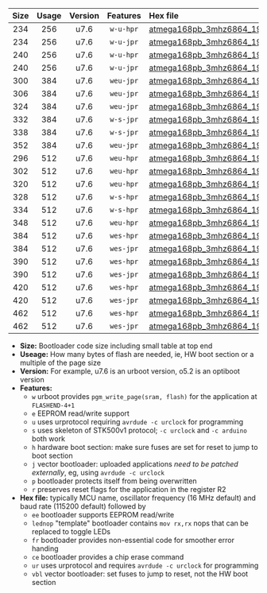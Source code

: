 |Size|Usage|Version|Features|Hex file|
|:-:|:-:|:-:|:-:|:--|
|234|256|u7.6|`w-u-hpr`|[atmega168pb_3mhz6864_19200bps_ur.hex](https://raw.githubusercontent.com/stefanrueger/urboot/main/bootloaders/atmega168pb/fcpu_3mhz6864/19200_bps/atmega168pb_3mhz6864_19200bps_ur.hex)|
|234|256|u7.6|`w-u-jpr`|[atmega168pb_3mhz6864_19200bps_ur_vbl.hex](https://raw.githubusercontent.com/stefanrueger/urboot/main/bootloaders/atmega168pb/fcpu_3mhz6864/19200_bps/atmega168pb_3mhz6864_19200bps_ur_vbl.hex)|
|240|256|u7.6|`w-u-hpr`|[atmega168pb_3mhz6864_19200bps_lednop_ur.hex](https://raw.githubusercontent.com/stefanrueger/urboot/main/bootloaders/atmega168pb/fcpu_3mhz6864/19200_bps/atmega168pb_3mhz6864_19200bps_lednop_ur.hex)|
|240|256|u7.6|`w-u-jpr`|[atmega168pb_3mhz6864_19200bps_lednop_ur_vbl.hex](https://raw.githubusercontent.com/stefanrueger/urboot/main/bootloaders/atmega168pb/fcpu_3mhz6864/19200_bps/atmega168pb_3mhz6864_19200bps_lednop_ur_vbl.hex)|
|300|384|u7.6|`weu-jpr`|[atmega168pb_3mhz6864_19200bps_ee_ur_vbl.hex](https://raw.githubusercontent.com/stefanrueger/urboot/main/bootloaders/atmega168pb/fcpu_3mhz6864/19200_bps/atmega168pb_3mhz6864_19200bps_ee_ur_vbl.hex)|
|306|384|u7.6|`weu-jpr`|[atmega168pb_3mhz6864_19200bps_ee_lednop_ur_vbl.hex](https://raw.githubusercontent.com/stefanrueger/urboot/main/bootloaders/atmega168pb/fcpu_3mhz6864/19200_bps/atmega168pb_3mhz6864_19200bps_ee_lednop_ur_vbl.hex)|
|324|384|u7.6|`weu-jpr`|[atmega168pb_3mhz6864_19200bps_ee_lednop_fr_ur_vbl.hex](https://raw.githubusercontent.com/stefanrueger/urboot/main/bootloaders/atmega168pb/fcpu_3mhz6864/19200_bps/atmega168pb_3mhz6864_19200bps_ee_lednop_fr_ur_vbl.hex)|
|332|384|u7.6|`w-s-jpr`|[atmega168pb_3mhz6864_19200bps_vbl.hex](https://raw.githubusercontent.com/stefanrueger/urboot/main/bootloaders/atmega168pb/fcpu_3mhz6864/19200_bps/atmega168pb_3mhz6864_19200bps_vbl.hex)|
|338|384|u7.6|`w-s-jpr`|[atmega168pb_3mhz6864_19200bps_lednop_vbl.hex](https://raw.githubusercontent.com/stefanrueger/urboot/main/bootloaders/atmega168pb/fcpu_3mhz6864/19200_bps/atmega168pb_3mhz6864_19200bps_lednop_vbl.hex)|
|352|384|u7.6|`weu-jpr`|[atmega168pb_3mhz6864_19200bps_ee_lednop_fr_ce_ur_vbl.hex](https://raw.githubusercontent.com/stefanrueger/urboot/main/bootloaders/atmega168pb/fcpu_3mhz6864/19200_bps/atmega168pb_3mhz6864_19200bps_ee_lednop_fr_ce_ur_vbl.hex)|
|296|512|u7.6|`weu-hpr`|[atmega168pb_3mhz6864_19200bps_ee_ur.hex](https://raw.githubusercontent.com/stefanrueger/urboot/main/bootloaders/atmega168pb/fcpu_3mhz6864/19200_bps/atmega168pb_3mhz6864_19200bps_ee_ur.hex)|
|302|512|u7.6|`weu-hpr`|[atmega168pb_3mhz6864_19200bps_ee_lednop_ur.hex](https://raw.githubusercontent.com/stefanrueger/urboot/main/bootloaders/atmega168pb/fcpu_3mhz6864/19200_bps/atmega168pb_3mhz6864_19200bps_ee_lednop_ur.hex)|
|320|512|u7.6|`weu-hpr`|[atmega168pb_3mhz6864_19200bps_ee_lednop_fr_ur.hex](https://raw.githubusercontent.com/stefanrueger/urboot/main/bootloaders/atmega168pb/fcpu_3mhz6864/19200_bps/atmega168pb_3mhz6864_19200bps_ee_lednop_fr_ur.hex)|
|328|512|u7.6|`w-s-hpr`|[atmega168pb_3mhz6864_19200bps.hex](https://raw.githubusercontent.com/stefanrueger/urboot/main/bootloaders/atmega168pb/fcpu_3mhz6864/19200_bps/atmega168pb_3mhz6864_19200bps.hex)|
|334|512|u7.6|`w-s-hpr`|[atmega168pb_3mhz6864_19200bps_lednop.hex](https://raw.githubusercontent.com/stefanrueger/urboot/main/bootloaders/atmega168pb/fcpu_3mhz6864/19200_bps/atmega168pb_3mhz6864_19200bps_lednop.hex)|
|348|512|u7.6|`weu-hpr`|[atmega168pb_3mhz6864_19200bps_ee_lednop_fr_ce_ur.hex](https://raw.githubusercontent.com/stefanrueger/urboot/main/bootloaders/atmega168pb/fcpu_3mhz6864/19200_bps/atmega168pb_3mhz6864_19200bps_ee_lednop_fr_ce_ur.hex)|
|384|512|u7.6|`wes-hpr`|[atmega168pb_3mhz6864_19200bps_ee.hex](https://raw.githubusercontent.com/stefanrueger/urboot/main/bootloaders/atmega168pb/fcpu_3mhz6864/19200_bps/atmega168pb_3mhz6864_19200bps_ee.hex)|
|384|512|u7.6|`wes-jpr`|[atmega168pb_3mhz6864_19200bps_ee_vbl.hex](https://raw.githubusercontent.com/stefanrueger/urboot/main/bootloaders/atmega168pb/fcpu_3mhz6864/19200_bps/atmega168pb_3mhz6864_19200bps_ee_vbl.hex)|
|390|512|u7.6|`wes-hpr`|[atmega168pb_3mhz6864_19200bps_ee_lednop.hex](https://raw.githubusercontent.com/stefanrueger/urboot/main/bootloaders/atmega168pb/fcpu_3mhz6864/19200_bps/atmega168pb_3mhz6864_19200bps_ee_lednop.hex)|
|390|512|u7.6|`wes-jpr`|[atmega168pb_3mhz6864_19200bps_ee_lednop_vbl.hex](https://raw.githubusercontent.com/stefanrueger/urboot/main/bootloaders/atmega168pb/fcpu_3mhz6864/19200_bps/atmega168pb_3mhz6864_19200bps_ee_lednop_vbl.hex)|
|420|512|u7.6|`wes-hpr`|[atmega168pb_3mhz6864_19200bps_ee_lednop_fr.hex](https://raw.githubusercontent.com/stefanrueger/urboot/main/bootloaders/atmega168pb/fcpu_3mhz6864/19200_bps/atmega168pb_3mhz6864_19200bps_ee_lednop_fr.hex)|
|420|512|u7.6|`wes-jpr`|[atmega168pb_3mhz6864_19200bps_ee_lednop_fr_vbl.hex](https://raw.githubusercontent.com/stefanrueger/urboot/main/bootloaders/atmega168pb/fcpu_3mhz6864/19200_bps/atmega168pb_3mhz6864_19200bps_ee_lednop_fr_vbl.hex)|
|462|512|u7.6|`wes-hpr`|[atmega168pb_3mhz6864_19200bps_ee_lednop_fr_ce.hex](https://raw.githubusercontent.com/stefanrueger/urboot/main/bootloaders/atmega168pb/fcpu_3mhz6864/19200_bps/atmega168pb_3mhz6864_19200bps_ee_lednop_fr_ce.hex)|
|462|512|u7.6|`wes-jpr`|[atmega168pb_3mhz6864_19200bps_ee_lednop_fr_ce_vbl.hex](https://raw.githubusercontent.com/stefanrueger/urboot/main/bootloaders/atmega168pb/fcpu_3mhz6864/19200_bps/atmega168pb_3mhz6864_19200bps_ee_lednop_fr_ce_vbl.hex)|

- **Size:** Bootloader code size including small table at top end
- **Useage:** How many bytes of flash are needed, ie, HW boot section or a multiple of the page size
- **Version:** For example, u7.6 is an urboot version, o5.2 is an optiboot version
- **Features:**
  + `w` urboot provides `pgm_write_page(sram, flash)` for the application at `FLASHEND-4+1`
  + `e` EEPROM read/write support
  + `u` uses urprotocol requiring `avrdude -c urclock` for programming
  + `s` uses skeleton of STK500v1 protocol; `-c urclock` and `-c arduino` both work
  + `h` hardware boot section: make sure fuses are set for reset to jump to boot section
  + `j` vector bootloader: uploaded applications *need to be patched externally*, eg, using `avrdude -c urclock`
  + `p` bootloader protects itself from being overwritten
  + `r` preserves reset flags for the application in the register R2
- **Hex file:** typically MCU name, oscillator frequency (16 MHz default) and baud rate (115200 default) followed by
  + `ee` bootloader supports EEPROM read/write
  + `lednop` "template" bootloader contains `mov rx,rx` nops that can be replaced to toggle LEDs
  + `fr` bootloader provides non-essential code for smoother error handing
  + `ce` bootloader provides a chip erase command
  + `ur` uses urprotocol and requires `avrdude -c urclock` for programming
  + `vbl` vector bootloader: set fuses to jump to reset, not the HW boot section
